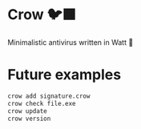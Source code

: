# Crow 🐦‍⬛
Minimalistic antivirus written in Watt 🤖

# Future examples
```sh
crow add signature.crow
crow check file.exe
crow update
crow version
```
